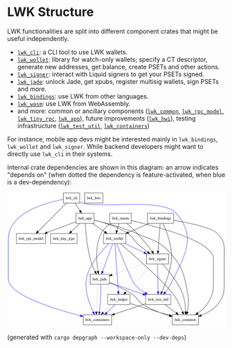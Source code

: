 # LWK Structure

LWK functionalities are split into different component crates that might be useful independently.

* [`lwk_cli`](../lwk_cli): a CLI tool to use LWK wallets.
* [`lwk_wollet`](../lwk_wollet): library for watch-only wallets;
  specify a CT descriptor, generate new addresses, get balance,
  create PSETs and other actions.
* [`lwk_signer`](../lwk_signer): interact with Liquid signers
  to get your PSETs signed.
* [`lwk_jade`](../lwk_jade): unlock Jade, get xpubs,
  register multisig wallets, sign PSETs and more.
* [`lwk_bindings`](../lwk_bindings): use LWK from other languages.
* [`lwk_wasm`](../lwk_wasm): use LWK from WebAssembly.
* and more:
  common or ancillary components ([`lwk_common`](../lwk_common),
  [`lwk_rpc_model`](../lwk_rpc_model), [`lwk_tiny_rpc`](../lwk_tiny_rpc),
  [`lwk_app`](../lwk_app)),
  future improvements ([`lwk_hwi`](../lwk_hwi)),
  testing infrastructure ([`lwk_test_util`](../lwk_test_util),
  [`lwk_containers`](../lwk_containers))

For instance, mobile app devs might be interested mainly in
`lwk_bindings`, `lwk_wollet` and `lwk_signer`.
While backend developers might want to directly use `lwk_cli`
in their systems.

Internal crate dependencies are shown in this diagram: an arrow indicates "depends on" (when dotted the dependency is feature-activated, when blue is a dev-dependency):

![Dep tree](./dep-tree.svg)

(generated with `cargo depgraph --workspace-only --dev-deps`)

